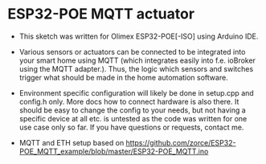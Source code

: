 ESP32-POE MQTT actuator
==========

* This sketch was written for Olimex ESP32-POE[-ISO] using Arduino IDE.

* Various sensors or actuators can be connected to be integrated into your smart home using MQTT (which integrates easily into f.e. ioBroker using the MQTT adapter.). Thus, the logic  which sensors and switches trigger what should be made in the home automation software.

* Environment specific configuration will likely be done in setup.cpp and config.h only. More docs how to connect hardware is also there.
It should be easy to change the config to your needs, but not having a specific device at all etc. is untested as the code was written for one use case only so far. If you have questions or requests, contact me.
 
* MQTT and ETH setup based on https://github.com/zorce/ESP32-POE_MQTT_example/blob/master/ESP32-POE_MQTT.ino